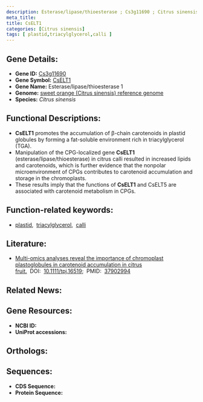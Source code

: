 ```yaml
---
description: Esterase/lipase/thioesterase ; Cs3g11690 ; Citrus sinensis
meta_title:
title: CsELT1
categories: [Citrus sinensis]
tags: [ plastid,triacylglycerol,calli ]
---
```


## Gene Details:
- **Gene ID:**	[Cs3g11690]()
- **Gene Symbol:** <u>CsELT1</u>
- **Gene Name:** Esterase/lipase/thioesterase 1
- **Genome:** [sweet orange (Citrus sinensis) reference genome]()
- **Species:** *Citrus sinensis*

## Functional Descriptions:
   - **CsELT1** promotes the accumulation of β-chain carotenoids in plastid globules by forming a fat-soluble environment rich in triacylglycerol (TGA).
   - Manipulation of the CPG-localized gene **CsELT1** (esterase/lipase/thioesterase) in citrus calli resulted in increased lipids and carotenoids, which is further evidence that the nonpolar microenvironment of CPGs contributes to carotenoid accumulation and storage in the chromoplasts.
   - These results imply that the functions of **CsELT1** and CsELT5 are associated with carotenoid metabolism in CPGs.

## Function-related keywords:
   - [plastid](/tags/plastid/),&nbsp;&nbsp;[triacylglycerol](/tags/triacylglycerol/),&nbsp;&nbsp;[calli](/tags/calli/)

## Literature:
   - [Multi-omics analyses reveal the importance of chromoplast plastoglobules in carotenoid accumulation in citrus fruit.](https://onlinelibrary.wiley.com/doi/10.1111/tpj.16519)&nbsp;&nbsp;DOI:&nbsp;&nbsp;[10.1111/tpj.16519](https://onlinelibrary.wiley.com/doi/10.1111/tpj.16519);&nbsp;&nbsp;PMID:&nbsp;&nbsp;[37902994](https://pubmed.ncbi.nlm.nih.gov/37902994/)

## Related News:

## Gene Resources:
- **NCBI ID:**  [](https://www.ncbi.nlm.nih.gov/gene/?term=)
- **UniProt accessions:** [](https://www.uniprot.org/uniprotkb//entry)

## Orthologs:

## Sequences:
- **CDS Sequence:**
- **Protein Sequence:**
